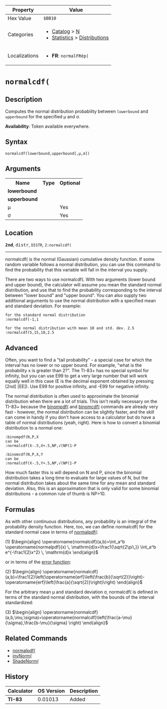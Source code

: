 | Property      | Value |
|---------------|-------|
| Hex Value     | `$BB10`|
| Categories    | <ul><li>[Catalog](<../categories/Catalog.md>) > [N](<../categories/Catalog.md#N>)</li><li>[Statistics](<../categories/Statistics.md>) > [Distributions](<../categories/Statistics.md#Distributions>)</li></ul> |
| Localizations | <ul><li><b>FR</b>: `normalFRép(`</li></ul> |

# `normalcdf(`

## Description
Computes the normal distribution probability between `lowerbound` and `upperbound` for the specified μ and σ.


<b>Availability</b>: Token available everywhere.

## Syntax
`normalcdf(lowerbound,upperbound[,μ,σ])`

## Arguments
<table>
<tr><th>Name</th><th>Type</th><th>Optional</th></tr>

<tr><td><b>lowerbound</b></td><td></td><td></td></tr>

<tr><td><b>upperbound</b></td><td></td><td></td></tr>

<tr><td>μ</td><td></td><td>Yes</td></tr>

<tr><td>σ</td><td></td><td>Yes</td></tr>

</table>

## Location
<tt><kbd><b>2nd</b></kbd></tt>, <kbd>distr</kbd>, `DISTR`, `2:normalcdf(`
<hr>

normalcdf( is the normal (Gaussian) cumulative density function. If some random variable follows a normal distribution, you can use this command to find the probability that this variable will fall in the interval you supply.

There are two ways to use normalcdf(. With two arguments (lower bound and upper bound), the calculator will assume you mean the standard normal distribution, and use that to find the probability corresponding to the interval between "lower bound" and "upper bound". You can also supply two additional arguments to use the normal distribution with a specified mean and standard deviation. For example:

```ti-basic
for the standard normal distribution
:normalcdf(-1,1

for the normal distribution with mean 10 and std. dev. 2.5
:normalcdf(5,15,10,2.5
```

## Advanced

Often, you want to find a "tail probability" - a special case for which the interval has no lower or no upper bound. For example, "what is the probability x is greater than 2?". The TI-83+ has no special symbol for infinity, but you can use E99 to get a very large number that will work equally well in this case (E is the decimal exponent obtained by pressing [2nd] [EE]). Use E99 for positive infinity, and -E99 for negative infinity.

The normal distribution is often used to approximate the binomial distribution when there are a lot of trials. This isn't really necessary on the TI-83+ because the [binompdf(](/binompdf) and [binomcdf(](/binomcdf) commands are already very fast - however, the normal distribution can be slightly faster, and the skill can come in handy if you don't have access to a calculator but do have a table of normal distributions (yeah, right). Here is how to convert a binomial distribution to a normal one:

```ti-basic
:binompdf(N,P,X
can be
:normalcdf(X-.5,X+.5,NP,√(NP(1-P

:binomcdf(N,P,X,Y
can be
:normalcdf(X-.5,Y+.5,NP,√(NP(1-P
```

How much faster this is will depend on N and P, since the binomial distribution takes a long time to evaluate for large values of N, but the normal distribution takes about the same time for any mean and standard deviation. Also, this is an approximation that is only valid for some binomial distributions - a common rule of thumb is NP>10.

## Formulas

As with other continuous distributions, any probability is an integral of the probability density function. Here, too, we can define normalcdf( for the standard normal case in terms of [normalpdf(](/normalpdf):

(1) $`\begin{align} \operatorname{normalcdf}(a,b)=\int_a^b \operatorname{normalpdf}(x) \, \mathrm{d}x=\frac1{\sqrt{2\pi\,}} \int_a^b e^{-\frac1{2}x^2} \, \mathrm{d}x \end{align}`$ 

or in terms of the [error function](https://mathworld.wolfram.com/Erf.html):

(2) $`\begin{align} \operatorname{normalcdf}(a,b)=\frac1{2}\left(\operatorname{erf}\left(\frac{b}{\sqrt{2}}\right)-\operatorname{erf}\left(\frac{a}{\sqrt{2}}\right)\right) \end{align}`$ 

For the arbitrary mean μ and standard deviation σ, normalcdf( is defined in terms of the standard normal distribution, with the bounds of the interval standardized:

(3) $`\begin{align} \operatorname{normalcdf}(a,b,\mu,\sigma)=\operatorname{normalcdf}\left(\frac{a-\mu}{\sigma},\frac{b-\mu}{\sigma} \right) \end{align}`$ 

## Related Commands

*   [normalpdf(](/normalpdf)
*   [invNorm(](/invnorm)
*   [ShadeNorm(](/shadenorm)

## History
| Calculator | OS Version | Description |
|------------|------------|-------------|
| <b>TI-83</b> | 0.01013 | Added |


